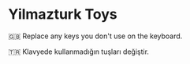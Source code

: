 # Yilmazturk Toys
🇬🇧 Replace any keys you don't use on the keyboard.

🇹🇷 Klavyede kullanmadığın tuşları değiştir.

